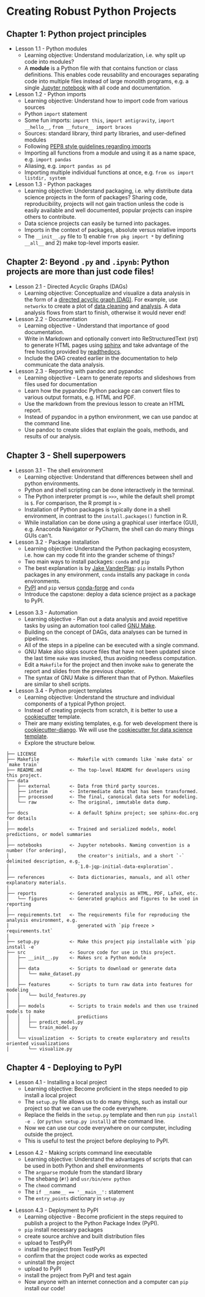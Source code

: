 # Creating Robust Python Projects
## Chapter 1: Python project principles
* Lesson 1.1 - Python modules
    * Learning objective: Understand modularization, i.e. why split up code into modules?
    - A **module** is a Python file with that contains function or class definitions. This enables code reusability and encourages separating code into multiple files instead of large monolith programs, e.g. a single [Jupyter notebook](https://jupyterlab.readthedocs.io/en/stable/user/notebook.html) with all code and documentation.
* Lesson 1.2 - Python imports
    * Learning objective: Understand how to import code from various sources
    - Python `import` statement
    - Some fun imports: `import this`, `import antigravity`, `import __hello__`, `from __future__ import braces`
    - Sources: standard library, third party libraries, and user-defined modules
    - Following [PEP8 style guidelines regarding imports](http://pep8.org/#imports)
    - Importing all functions from a module and using it as a name space, e.g. `import pandas`
    - Aliasing, e.g. `import pandas as pd`
    - Importing multiple individual functions at once, e.g. `from os import listdir, system`
* Lesson 1.3 - Python packages
    * Learning objective: Understand packaging, i.e. why distribute data science projects in the form of packages? Sharing code, reproducibility, projects will not gain traction unless the code is easily available and well documented, popular projects can inspire others to contribute.
    - Data science projects can easily be turned into packages.
    - Imports in the context of packages, absolute versus relative imports
    - The `__init__.py` file to 1) enable `from pkg import *` by defining `__all__` and 2) make top-level imports easier.
## Chapter 2: Beyond `.py` and `.ipynb`: Python projects are more than just code files!
* Lesson 2.1 - Directed Acyclic Graphs (DAGs)
	* Learning objective: Conceptualize and visualize a data analysis in the form of a [directed acyclic graph (DAG)](https://en.wikipedia.org/wiki/Directed_acyclic_graph). For example, use `networkx` to create a plot of [data cleaning](https://github.com/marskar/nhanes/blob/4022bd25b4baa82af56f25f6b02fd7759b1ee88a/img/nhanes-data-cleaning.png) and [analysis](https://github.com/marskar/nhanes/blob/4022bd25b4baa82af56f25f6b02fd7759b1ee88a/img/nhanes-data-analysis.png). A data analysis flows from start to finish, otherwise it would never end!
* Lesson 2.2 - Documentation
	* Learning objective - Understand that importance of good documentation.
    - Write in Markdown and optionally convert into ReStructuredText (rst) to generate HTML pages using [sphinx](http://www.sphinx-doc.org/en/master/) and take advantage of the free hosting provided by [readthedocs](readthedocs.org).
    - Include the DAG created earlier in the documentation to help communicate the data analysis.
* Lesson 2.3 - Reporting with pandoc and pypandoc
	* Learning objective - Learn to generate reports and slideshows from files used for documentation
    - Learn how the pypandoc Python package can convert files to various output formats, e.g. HTML and PDF.
    - Use the markdown from the previous lesson to create an HTML report.
    - Instead of pypandoc in a python environment, we can use pandoc at the command line.
    - Use pandoc to create slides that explain the goals, methods, and results of our analysis.
## Chapter 3 - Shell superpowers
- Lesson 3.1 - The shell environment
    - Learning objective: Understand that differences between shell and python environments.
    - Python and shell scripting can be done interactively in the terminal.
    - The Python interpreter prompt is `>>>`, while the default shell prompt is `$`. For comparison, the R prompt is `>`
    - Installation of Python packages is typically done in a shell environment, in contrast to the `install.packages()` function in R.
    - While installation can be done using a graphical user interface (GUI), e.g. Anaconda Navigator or PyCharm, the shell can do many things GUIs can't.
- Lesson 3.2 - Package installation
    * Learning objective: Understand the Python packaging ecosystem, i.e. how can my code fit into the grander scheme of things?
    - Two main ways to install packages: `conda` and `pip`
    - The best explanation is by [Jake VanderPlas](https://jakevdp.github.io/blog/2017/12/05/installing-python-packages-from-jupyter/): `pip` installs Python packages in any environment, `conda` installs any package in `conda` environments.
    -  [PyPI](https://pypi.org/) and `pip` versus [conda-forge](https://conda-forge.org/) and `conda`
    - Introduce the capstone: deploy a data science project as a package to PyPI.
* Lesson 3.3 - Automation
    * Learning objective - Plan out a data analysis and avoid repetitive tasks by using an automation tool called [GNU Make](https://www.gnu.org/software/make/).
    - Building on the concept of DAGs, data analyses can be turned in pipelines.
    - All of the steps in a pipeline can be executed with a single command.
    - GNU Make also skips source files that have not been updated since the last time `make` was invoked, thus avoiding needless computation.
    - Edit a `Makefile` for the project and then invoke `make` to generate the report and slides from the previous chapter.
    - The syntax of GNU Make is different than that of Python. Makefiles are similar to shell scripts.
* Lesson 3.4 - Python project templates
    * Learning objective: Understand the structure and individual components of a typical Python project.
    - Instead of creating projects from scratch, it is better to use a [cookiecutter](https://cookiecutter.readthedocs.io/en/latest/) template.
    - Their are many existing templates, e.g. for web development there is [cookiecutter-django](https://github.com/pydanny/cookiecutter-django). We will use the [cookiecutter for data science template](https://drivendata.github.io/cookiecutter-data-science/).
    - Explore the structure below.
```
├── LICENSE
├── Makefile           <- Makefile with commands like `make data` or `make train`
├── README.md          <- The top-level README for developers using this project.
├── data
│   ├── external       <- Data from third party sources.
│   ├── interim        <- Intermediate data that has been transformed.
│   ├── processed      <- The final, canonical data sets for modeling.
│   └── raw            <- The original, immutable data dump.
│
├── docs               <- A default Sphinx project; see sphinx-doc.org for details
│
├── models             <- Trained and serialized models, model predictions, or model summaries
│
├── notebooks          <- Jupyter notebooks. Naming convention is a number (for ordering),
│                         the creator's initials, and a short `-` delimited description, e.g.
│                         `1.0-jqp-initial-data-exploration`.
│
├── references         <- Data dictionaries, manuals, and all other explanatory materials.
│
├── reports            <- Generated analysis as HTML, PDF, LaTeX, etc.
│   └── figures        <- Generated graphics and figures to be used in reporting
│
├── requirements.txt   <- The requirements file for reproducing the analysis environment, e.g.
│                         generated with `pip freeze > requirements.txt`
│
├── setup.py           <- Make this project pip installable with `pip install -e`
├── src                <- Source code for use in this project.
│   ├── __init__.py    <- Makes src a Python module
│   │
│   ├── data           <- Scripts to download or generate data
│   │   └── make_dataset.py
│   │
│   ├── features       <- Scripts to turn raw data into features for modeling
│   │   └── build_features.py
│   │
│   ├── models         <- Scripts to train models and then use trained models to make
│   │   │                 predictions
│   │   ├── predict_model.py
│   │   └── train_model.py
│   │
│   └── visualization  <- Scripts to create exploratory and results oriented visualizations
│       └── visualize.py
```

## Chapter 4 - Deploying to PyPI
* Lesson 4.1 - Installing a local project
    * Learning objective: Become proficient in the steps needed to pip install a local project
    - The `setup.py` file allows us to do many things, such as install our project so that we can use the code everywhere.
    - Replace the fields in the `setup.py` template and then run `pip install -e .` (or `python setup.py install`) at the command line.
    - Now we can use our code everywhere on our computer, including outside the project.
    - This is useful to test the project before deploying to PyPI.
- Lesson 4.2 - Making scripts command line executable
    * Learning objective: Understand the advantages of scripts that can be used in both Python and shell environments
    - The `argparse` module from the standard library
    - The shebang (`#!`) and `usr/bin/env python`
    - The `chmod` command
    - The `if __name__ == '__main__':` statement
    - The `entry_points` dictionary in `setup.py`
* Lesson 4.3 - Deployment to PyPI
	* Learning objective - Become proficient in the steps required to publish a project to the Python Package Index (PyPI).
    - `pip` install necessary packages
    - create source archive and built distribution files
    - upload to TestPyPI
    - install the project from TestPyPI
    - confirm that the project code works as expected
    - uninstall the project
    - upload to PyPI
    - install the project from PyPI and test again
    - Now anyone with an internet connection and a computer can `pip` install our code!
